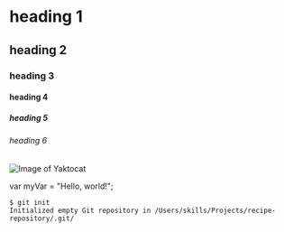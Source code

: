# heading 1
## heading 2
### heading 3
#### heading 4
##### heading 5
###### heading 6

![Image of Yaktocat](https://octodex.github.com/images/yaktocat.png)

var myVar = "Hello, world!";
```
$ git init
Initialized empty Git repository in /Users/skills/Projects/recipe-repository/.git/
```
